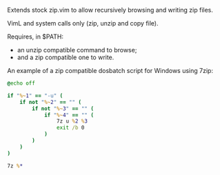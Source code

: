 Extends stock zip.vim to allow recursively browsing and writing zip files.

VimL and system calls only (zip, unzip and copy file).

Requires, in $PATH:

- an unzip compatible command to browse;
- and a zip compatible one to write.

An example of a zip compatible dosbatch script for Windows using 7zip:

```bat
@echo off

if "%~1" == "-u" (
    if not "%~2" == "" (
        if not "%~3" == "" (
            if "%~4" == "" (
                7z u %2 %3
                exit /b 0
            )
        )
    )
)

7z %*
```
